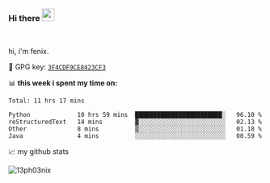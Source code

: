 ### Hi there <img src="https://media.giphy.com/media/hvRJCLFzcasrR4ia7z/giphy.gif" width="25px">

<br />

hi, i'm fenix.

:key: GPG key: [`3F4CDF9CE8423CF3`](https://github.com/13ph03nix.gpg)


📊 **this week i spent my time on:**
<!--START_SECTION:waka-->
```text
Total: 11 hrs 17 mins

Python             10 hrs 59 mins  ████████████████████████░   96.10 % 
reStructuredText   14 mins         ▓░░░░░░░░░░░░░░░░░░░░░░░░   02.13 % 
Other              8 mins          ▒░░░░░░░░░░░░░░░░░░░░░░░░   01.18 % 
Java               4 mins          ░░░░░░░░░░░░░░░░░░░░░░░░░   00.59 % 
```
<!--END_SECTION:waka-->


📈 my github stats

<a>
<img align="center" src="https://github-readme-stats.vercel.app/api?username=13ph03nix&show_icons=true&hide=stars&include_all_commits=true&theme=blueberry" alt="13ph03nix" />
</a>
